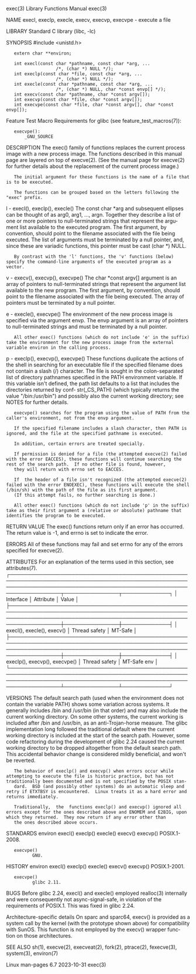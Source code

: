 exec(3)                                                                                   Library Functions Manual                                                                                  exec(3)

NAME
       execl, execlp, execle, execv, execvp, execvpe - execute a file

LIBRARY
       Standard C library (libc, -lc)

SYNOPSIS
       #include <unistd.h>

       extern char **environ;

       int execl(const char *pathname, const char *arg, ...
                       /*, (char *) NULL */);
       int execlp(const char *file, const char *arg, ...
                       /*, (char *) NULL */);
       int execle(const char *pathname, const char *arg, ...
                       /*, (char *) NULL, char *const envp[] */);
       int execv(const char *pathname, char *const argv[]);
       int execvp(const char *file, char *const argv[]);
       int execvpe(const char *file, char *const argv[], char *const envp[]);

   Feature Test Macro Requirements for glibc (see feature_test_macros(7)):

       execvpe():
           _GNU_SOURCE

DESCRIPTION
       The  exec() family of functions replaces the current process image with a new process image.  The functions described in this manual page are layered on top of execve(2).  (See the manual page for
       execve(2) for further details about the replacement of the current process image.)

       The initial argument for these functions is the name of a file that is to be executed.

       The functions can be grouped based on the letters following the "exec" prefix.

   l - execl(), execlp(), execle()
       The const char *arg and subsequent ellipses can be thought of as arg0, arg1, ..., argn.  Together they describe a list of one or more pointers to null-terminated strings that represent  the  argu‐
       ment  list available to the executed program.  The first argument, by convention, should point to the filename associated with the file being executed.  The list of arguments must be terminated by
       a null pointer, and, since these are variadic functions, this pointer must be cast (char *) NULL.

       By contrast with the 'l' functions, the 'v' functions (below) specify the command-line arguments of the executed program as a vector.

   v - execv(), execvp(), execvpe()
       The char *const argv[] argument is an array of pointers to null-terminated strings that represent the argument list available to the new program.  The first argument, by convention,  should  point
       to the filename associated with the file being executed.  The array of pointers must be terminated by a null pointer.

   e - execle(), execvpe()
       The environment of the new process image is specified via the argument envp.  The envp argument is an array of pointers to null-terminated strings and must be terminated by a null pointer.

       All other exec() functions (which do not include 'e' in the suffix) take the environment for the new process image from the external variable environ in the calling process.

   p - execlp(), execvp(), execvpe()
       These  functions duplicate the actions of the shell in searching for an executable file if the specified filename does not contain a slash (/) character.  The file is sought in the colon-separated
       list of directory pathnames specified in the PATH environment variable.  If this variable isn't defined, the path list  defaults  to  a  list  that  includes  the  directories  returned  by  conf‐
       str(_CS_PATH) (which typically returns the value "/bin:/usr/bin") and possibly also the current working directory; see NOTES for further details.

       execvpe() searches for the program using the value of PATH from the caller's environment, not from the envp argument.

       If the specified filename includes a slash character, then PATH is ignored, and the file at the specified pathname is executed.

       In addition, certain errors are treated specially.

       If permission is denied for a file (the attempted execve(2) failed with the error EACCES), these functions will continue searching the rest of the search path.  If no other file is found, however,
       they will return with errno set to EACCES.

       If  the header of a file isn't recognized (the attempted execve(2) failed with the error ENOEXEC), these functions will execute the shell (/bin/sh) with the path of the file as its first argument.
       (If this attempt fails, no further searching is done.)

       All other exec() functions (which do not include 'p' in the suffix) take as their first argument a (relative or absolute) pathname that identifies the program to be executed.

RETURN VALUE
       The exec() functions return only if an error has occurred.  The return value is -1, and errno is set to indicate the error.

ERRORS
       All of these functions may fail and set errno for any of the errors specified for execve(2).

ATTRIBUTES
       For an explanation of the terms used in this section, see attributes(7).
       ┌────────────────────────────────────────────────────────────────────────────────────────────────────────────────────────────────────────────────────────────────────┬───────────────┬─────────────┐
       │ Interface                                                                                                                                                          │ Attribute     │ Value       │
       ├────────────────────────────────────────────────────────────────────────────────────────────────────────────────────────────────────────────────────────────────────┼───────────────┼─────────────┤
       │ execl(), execle(), execv()                                                                                                                                         │ Thread safety │ MT-Safe     │
       ├────────────────────────────────────────────────────────────────────────────────────────────────────────────────────────────────────────────────────────────────────┼───────────────┼─────────────┤
       │ execlp(), execvp(), execvpe()                                                                                                                                      │ Thread safety │ MT-Safe env │
       └────────────────────────────────────────────────────────────────────────────────────────────────────────────────────────────────────────────────────────────────────┴───────────────┴─────────────┘

VERSIONS
       The default search path (used when the environment does not contain the variable PATH) shows some variation across systems.  It generally includes /bin and /usr/bin (in that order)  and  may  also
       include the current working directory.  On some other systems, the current working is included after /bin and /usr/bin, as an anti-Trojan-horse measure.  The glibc implementation long followed the
       traditional default where the current working directory is included at the start of the search path.  However, some code refactoring during the development of glibc 2.24 caused the current working
       directory to be dropped altogether from the default search path.  This accidental behavior change is considered mildly beneficial, and won't be reverted.

       The behavior of execlp() and execvp() when errors occur while attempting to execute the file is historic practice, but has not traditionally been documented and is not specified by the POSIX stan‐
       dard.  BSD (and possibly other systems) do an automatic sleep and retry if ETXTBSY is encountered.  Linux treats it as a hard error and returns immediately.

       Traditionally,  the  functions execlp() and execvp() ignored all errors except for the ones described above and ENOMEM and E2BIG, upon which they returned.  They now return if any error other than
       the ones described above occurs.

STANDARDS
       environ
       execl()
       execlp()
       execle()
       execv()
       execvp()
              POSIX.1-2008.

       execvpe()
              GNU.

HISTORY
       environ
       execl()
       execlp()
       execle()
       execv()
       execvp()
              POSIX.1-2001.

       execvpe()
              glibc 2.11.

BUGS
       Before glibc 2.24, execl() and execle() employed realloc(3) internally and were consequently not async-signal-safe, in violation of the requirements of POSIX.1.  This was fixed in glibc 2.24.

   Architecture-specific details
       On sparc and sparc64, execv() is provided as a system call by the kernel (with the prototype shown above) for compatibility with SunOS.  This function is not employed by the execv() wrapper  func‐
       tion on those architectures.

SEE ALSO
       sh(1), execve(2), execveat(2), fork(2), ptrace(2), fexecve(3), system(3), environ(7)

Linux man-pages 6.7                                                                              2023-10-31                                                                                         exec(3)
